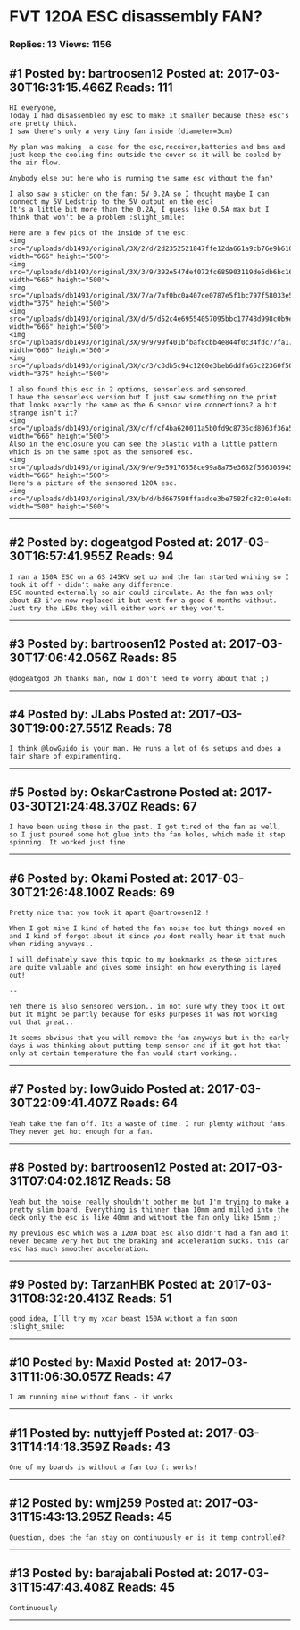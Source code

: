 # FVT 120A ESC disassembly FAN?

### Replies: 13 Views: 1156

## \#1 Posted by: bartroosen12 Posted at: 2017-03-30T16:31:15.466Z Reads: 111

```
HI everyone,
Today I had disassembled my esc to make it smaller because these esc's are pretty thick.
I saw there's only a very tiny fan inside (diameter=3cm)

My plan was making  a case for the esc,receiver,batteries and bms and just keep the cooling fins outside the cover so it will be cooled by the air flow.

Anybody else out here who is running the same esc without the fan?

I also saw a sticker on the fan: 5V 0.2A so I thought maybe I can connect my 5V Ledstrip to the 5V output on the esc?
It's a little bit more than the 0.2A, I guess like 0.5A max but I think that won't be a problem :slight_smile: 

Here are a few pics of the inside of the esc:
<img src="/uploads/db1493/original/3X/2/d/2d2352521847ffe12da661a9cb76e9b610531ea6.jpg" width="666" height="500">
<img src="/uploads/db1493/original/3X/3/9/392e547def072fc685903119de5db6bc16dbd234.jpg" width="666" height="500">
<img src="/uploads/db1493/original/3X/7/a/7af0bc0a407ce0787e5f1bc797f58033e5da9c2b.jpg" width="375" height="500">
<img src="/uploads/db1493/original/3X/d/5/d52c4e69554057095bbc17748d998c0b9e70a70a.jpg" width="666" height="500">
<img src="/uploads/db1493/original/3X/9/9/99f401bfbaf8cbb4e844f0c34fdc77fa17d3de34.jpg" width="666" height="500">
<img src="/uploads/db1493/original/3X/c/3/c3db5c94c1260e3beb6ddfa65c22360f502b6ae9.jpg" width="375" height="500">

I also found this esc in 2 options, sensorless and sensored.
I have the sensorless version but I just saw something on the print that looks exactly the same as the 6 sensor wire connections? a bit strange isn't it?
<img src="/uploads/db1493/original/3X/c/f/cf4ba620011a5b0fd9c8736cd8063f36a50877f2.jpg" width="666" height="500">
Also in the enclosure you can see the plastic with a little pattern which is on the same spot as the sensored esc.
<img src="/uploads/db1493/original/3X/9/e/9e59176558ce99a8a75e3682f566305945cddc77.jpg" width="666" height="500">
Here's a picture of the sensored 120A esc.
<img src="/uploads/db1493/original/3X/b/d/bd667598ffaadce3be7582fc82c01e4e8ad5bf57.jpg" width="500" height="500">
```

---
## \#2 Posted by: dogeatgod Posted at: 2017-03-30T16:57:41.955Z Reads: 94

```
I ran a 150A ESC on a 6S 245KV set up and the fan started whining so I took it off - didn't make any difference. 
ESC mounted externally so air could circulate. As the fan was only about £3 i've now replaced it but went for a good 6 months without.
Just try the LEDs they will either work or they won't.
```

---
## \#3 Posted by: bartroosen12 Posted at: 2017-03-30T17:06:42.056Z Reads: 85

```
@dogeatgod Oh thanks man, now I don't need to worry about that ;)
```

---
## \#4 Posted by: JLabs Posted at: 2017-03-30T19:00:27.551Z Reads: 78

```
I think @lowGuido is your man. He runs a lot of 6s setups and does a fair share of expiramenting.
```

---
## \#5 Posted by: OskarCastrone Posted at: 2017-03-30T21:24:48.370Z Reads: 67

```
I have been using these in the past. I got tired of the fan as well, so I just poured some hot glue into the fan holes, which made it stop spinning. It worked just fine.
```

---
## \#6 Posted by: Okami Posted at: 2017-03-30T21:26:48.100Z Reads: 69

```
Pretty nice that you took it apart @bartroosen12 !

When I got mine I kind of hated the fan noise too but things moved on and I kind of forgot about it since you dont really hear it that much when riding anyways..

I will definately save this topic to my bookmarks as these pictures are quite valuable and gives some insight on how everything is layed out!

--

Yeh there is also sensored version.. im not sure why they took it out but it might be partly because for esk8 purposes it was not working out that great..

It seems obvious that you will remove the fan anyways but in the early days i was thinking about putting temp sensor and if it got hot that only at certain temperature the fan would start working..
```

---
## \#7 Posted by: lowGuido Posted at: 2017-03-30T22:09:41.407Z Reads: 64

```
Yeah take the fan off. Its a waste of time. I run plenty without fans. They never get hot enough for a fan.
```

---
## \#8 Posted by: bartroosen12 Posted at: 2017-03-31T07:04:02.181Z Reads: 58

```
Yeah but the noise really shouldn't bother me but I'm trying to make a pretty slim board. Everything is thinner than 10mm and milled into the deck only the esc is like 40mm and without the fan only like 15mm ;)

My previous esc which was a 120A boat esc also didn't had a fan and it never became very hot but the braking and acceleration sucks. this car esc has much smoother acceleration.
```

---
## \#9 Posted by: TarzanHBK Posted at: 2017-03-31T08:32:20.413Z Reads: 51

```
good idea, I´ll try my xcar beast 150A without a fan soon :slight_smile:
```

---
## \#10 Posted by: Maxid Posted at: 2017-03-31T11:06:30.057Z Reads: 47

```
I am running mine without fans - it works
```

---
## \#11 Posted by: nuttyjeff Posted at: 2017-03-31T14:14:18.359Z Reads: 43

```
One of my boards is without a fan too (: works!
```

---
## \#12 Posted by: wmj259 Posted at: 2017-03-31T15:43:13.295Z Reads: 45

```
Question, does the fan stay on continuously or is it temp controlled?
```

---
## \#13 Posted by: barajabali Posted at: 2017-03-31T15:47:43.408Z Reads: 45

```
Continuously
```

---
